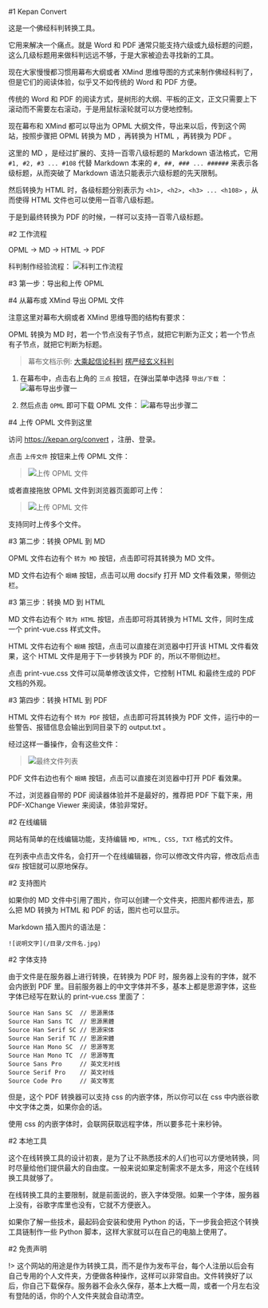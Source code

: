 #1 Kepan Convert

这是一个佛经科判转换工具。

它用来解决一个痛点。就是 Word 和 PDF 通常只能支持六级或九级标题的问题，这么几级标题用来做科判远远不够，于是大家被迫去寻找新的工具。

现在大家慢慢都习惯用幕布大纲或者 XMind 思维导图的方式来制作佛经科判了，但是它们的阅读体验，似乎又不如传统的 Word 和 PDF 方便。

传统的 Word 和 PDF 的阅读方式，是树形的大纲、平板的正文，正文只需要上下滚动而不需要左右滚动，于是用鼠标滚轮就可以方便地控制。

现在幕布和 XMind 都可以导出为 OPML 大纲文件，导出来以后，传到这个网站，按照步骤把 OPML 转换为 MD ，再转换为 HTML ，再转换为 PDF 。

这里的 MD ，是经过扩展的、支持一百零八级标题的 Markdown 语法格式，它用 `#1, #2, #3 ... #108` 代替 Markdown 本来的 `#, ##, ### ... ######` 来表示各级标题，从而突破了 Markdown 语法只能表示六级标题的先天限制。

然后转换为 HTML 时，各级标题分别表示为 `<h1>, <h2>, <h3> ... <h108>` ，从而使得 HTML 文件也可以使用一百零八级标题。

于是到最终转换为 PDF 的时候，一样可以支持一百零八级标题。


#2 工作流程

OPML → MD → HTML → PDF

科判制作经验流程：
![科判工作流程](//kepan.org/repo/img/workflow.png)

#3 第一步：导出和上传 OPML

#4 从幕布或 XMind 导出 OPML 文件

注意这里对幕布大纲或者 XMind 思维导图的结构有要求：

OPML 转换为 MD 时，若一个节点没有子节点，就把它判断为正文；若一个节点有子节点，就把它判断为标题。

> 幕布文档示例:
> [​大乘起信论科判](https://mubu.com/doc/mZYaspo8x0)
> [楞严经玄义科判](https://mubu.com/doc/8xgmui2hi-)

1. 在幕布中，点击右上角的 `三点` 按钮，在弹出菜单中选择 `导出/下载` ：
![幕布导出步骤一](//kepan.org/repo/img/mubu-export-1.jpg)

2. 然后点击 `OPML` 即可下载 OPML 文件：
![幕布导出步骤二](//kepan.org/repo/img/mubu-export-2.jpg)

#4 上传 OPML 文件到这里

访问 https://kepan.org/convert ，注册、登录。

点击 `上传文件` 按钮来上传 OPML 文件：
> ![上传 OPML 文件](//kepan.org/repo/img/upload-opml-1.jpg)

或者直接拖放 OPML 文件到浏览器页面即可上传：
> ![上传 OPML 文件](//kepan.org/repo/img/upload-opml-2.jpg)

支持同时上传多个文件。

#3 第二步：转换 OPML 到 MD

OPML 文件右边有个 `转为 MD` 按钮，点击即可将其转换为 MD 文件。

MD 文件右边有个 `眼睛` 按钮，点击可以用 docsify 打开 MD 文件看效果，带侧边栏。

#3 第三步：转换 MD 到 HTML

MD 文件右边有个 `转为 HTML` 按钮，点击即可将其转换为 HTML 文件，同时生成一个 print-vue.css 样式文件。

HTML 文件右边有个 `眼睛` 按钮，点击可以直接在浏览器中打开该 HTML 文件看效果，这个 HTML 文件是用于下一步转换为 PDF 的，所以不带侧边栏。

点击 print-vue.css 文件可以简单修改该文件，它控制 HTML 和最终生成的 PDF 文档的外观。

#3 第四步：转换 HTML 到 PDF

HTML 文件右边有个 `转为 PDF` 按钮，点击即可将其转换为 PDF 文件，运行中的一些警告、报错信息会输出到同目录下的 output.txt 。

经过这样一番操作，会有这些文件：
> ![最终文件列表](//kepan.org/repo/img/list.jpg)

PDF 文件右边也有个 `眼睛` 按钮，点击可以直接在浏览器中打开 PDF 看效果。

不过，浏览器自带的 PDF 阅读器体验并不是最好的，推荐把 PDF 下载下来，用 PDF-XChange Viewer 来阅读，体验非常好。

#2 在线编辑

网站有简单的在线编辑功能，支持编辑 `MD, HTML, CSS, TXT` 格式的文件。

在列表中点击文件名，会打开一个在线编辑器，你可以修改文件内容，修改后点击 `保存` 按钮就可以原地保存。

#2 支持图片

如果你的 MD 文件中引用了图片，你可以创建一个文件夹，把图片都传进去，那么把 MD 转换为 HTML 和 PDF 的话，图片也可以显示。

Markdown 插入图片的语法是：
```
![说明文字](/目录/文件名.jpg)
```

#2 字体支持

由于文件是在服务器上进行转换，在转换为 PDF 时，服务器上没有的字体，就不会内嵌到 PDF 里。目前服务器上的中文字体并不多，基本上都是思源字体，这些字体已经写在默认的 print-vue.css 里面了：
```
Source Han Sans SC  // 思源黑体
Source Han Sans TC  // 思源黑體
Source Han Serif SC // 思源宋体
Source Han Serif TC // 思源宋體
Source Han Mono SC  // 思源等宽
Source Han Mono TC  // 思源等寬
Source Sans Pro     // 英文无衬线
Source Serif Pro    // 英文衬线
Source Code Pro     // 英文等宽
```

但是，这个 PDF 转换器可以支持 css 的内嵌字体，所以你可以在 css 中内嵌谷歌中文字体之类，如果你会的话。

使用 css 的内嵌字体时，会联网获取远程字体，所以要多花十来秒钟。

#2 本地工具

这个在线转换工具的设计初衷，是为了让不熟悉技术的人们也可以方便地转换，同时尽量给他们提供最大的自由度。一般来说如果定制需求不是太多，用这个在线转换工具就够了。

在线转换工具的主要限制，就是前面说的，嵌入字体受限。如果一个字体，服务器上没有，谷歌字库里也没有，它就不方便嵌入。

如果你了解一些技术，最起码会安装和使用 Python 的话，下一步我会把这个转换工具链制作一些 Python 脚本，这样大家就可以在自己的电脑上使用了。

#2 免责声明

!> 这个网站的用途是作为转换工具，而不是作为发布平台，每个人注册以后会有自己专用的个人文件夹，方便做各种操作，这样可以非常自由。文件转换好了以后，你自己下载保存。服务器不会永久保存，基本上大概一周，或者一个月左右没有登陆的话，你的个人文件夹就会自动清空。
